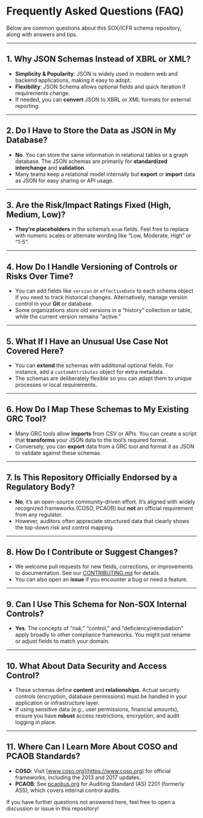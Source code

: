 # Frequently Asked Questions (FAQ)

Below are common questions about this SOX/ICFR schema repository, along with answers and tips.

---

## 1. Why JSON Schemas Instead of XBRL or XML?

- **Simplicity & Popularity**: JSON is widely used in modern web and backend applications, making it easy to adopt.
- **Flexibility**: JSON Schema allows optional fields and quick iteration if requirements change.
- If needed, you can **convert** JSON to XBRL or XML formats for external reporting.

---

## 2. Do I Have to Store the Data as JSON in My Database?

- **No**. You can store the same information in relational tables or a graph database. The JSON schemas are primarily for **standardized interchange** and **validation**.
- Many teams keep a relational model internally but **export** or **import** data as JSON for easy sharing or API usage.

---

## 3. Are the Risk/Impact Ratings Fixed (High, Medium, Low)?

- **They’re placeholders** in the schema’s `enum` fields. Feel free to replace with numeric scales or alternate wording like “Low, Moderate, High” or “1-5”.

---

## 4. How Do I Handle Versioning of Controls or Risks Over Time?

- You can add fields like `version` or `effectiveDate` to each schema object if you need to track historical changes. Alternatively, manage version control in your **Git** or database.
- Some organizations store old versions in a “history” collection or table, while the current version remains “active.”

---

## 5. What If I Have an Unusual Use Case Not Covered Here?

- You can **extend** the schemas with additional optional fields. For instance, add a `customAttributes` object for extra metadata.
- The schemas are deliberately flexible so you can adapt them to unique processes or local requirements.

---

## 6. How Do I Map These Schemas to My Existing GRC Tool?

- Many GRC tools allow **imports** from CSV or APIs. You can create a script that **transforms** your JSON data to the tool’s required format.
- Conversely, you can **export** data from a GRC tool and format it as JSON to validate against these schemas.

---

## 7. Is This Repository Officially Endorsed by a Regulatory Body?

- **No**, it’s an open-source community-driven effort. It’s aligned with widely recognized frameworks (COSO, PCAOB) but **not** an official requirement from any regulator.
- However, auditors often appreciate structured data that clearly shows the top-down risk and control mapping.

---

## 8. How Do I Contribute or Suggest Changes?

- We welcome pull requests for new fields, corrections, or improvements to documentation. See our [CONTRIBUTING.md](../CONTRIBUTING.md) for details.
- You can also open an **issue** if you encounter a bug or need a feature.

---

## 9. Can I Use This Schema for Non-SOX Internal Controls?

- **Yes**. The concepts of “risk,” “control,” and “deficiency/remediation” apply broadly to other compliance frameworks. You might just rename or adjust fields to match your domain.

---

## 10. What About Data Security and Access Control?

- These schemas define **content** and **relationships**. Actual security controls (encryption, database permissions) must be handled in your application or infrastructure layer.
- If using sensitive data (e.g., user permissions, financial amounts), ensure you have **robust** access restrictions, encryption, and audit logging in place.

---

## 11. Where Can I Learn More About COSO and PCAOB Standards?

- **COSO**: Visit [www.coso.org](https://www.coso.org) for official frameworks, including the 2013 and 2017 updates.
- **PCAOB**: See [pcaobus.org](https://pcaobus.org) for Auditing Standard (AS) 2201 (formerly AS5), which covers internal control audits.

If you have further questions not answered here, feel free to open a discussion or issue in this repository!

